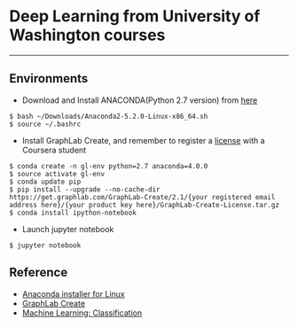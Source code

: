 # Deep Learning from University of Washington courses

------

## Environments
* Download and Install ANACONDA(Python 2.7 version) from [here](https://www.anaconda.com/download/)
```
$ bash ~/Downloads/Anaconda2-5.2.0-Linux-x86_64.sh
$ source ~/.bashrc
```

* Install GraphLab Create, and remember to register a [license](https://turi.com/download/academic.html) with a Coursera student
```
$ conda create -n gl-env python=2.7 anaconda=4.0.0
$ source activate gl-env
$ conda update pip
$ pip install --upgrade --no-cache-dir https://get.graphlab.com/GraphLab-Create/2.1/{your registered email address here}/{your product key here}/GraphLab-Create-License.tar.gz
$ conda install ipython-notebook
```

* Launch jupyter notebook
```
$ jupyter notebook
```

## Reference
* [Anaconda installer for Linux](https://docs.anaconda.com/anaconda/install/linux)
* [GraphLab Create](https://turi.com/download/install-graphlab-create-command-line.html)
* [Machine Learning: Classification](https://www.coursera.org/learn/ml-classification)

